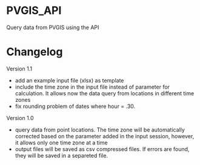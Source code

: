 # PVGIS_API
Query data from PVGIS using the API

# Changelog
Version 1.1
- add an example input file (xlsx) as template
- include the time zone in the input file instead of parameter for calculation. It allows now the data query from locations in different time zones
- fix rounding problem of dates where hour = .30. 

Version 1.0
- query data from point locations. The time zone will be automatically corrected based on the parameter added in the input session, however, it allows only one time zone at a time
- output files will be saved as csv compressed files. If errors are found, they will be saved in a separeted file.

